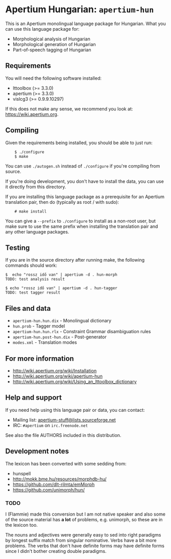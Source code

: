 # Apertium Hungarian: `apertium-hun`

This is an Apertium monolingual language package for Hungarian. What you can
use this language package for:

* Morphological analysis of Hungarian
* Morphological generation of Hungarian
* Part-of-speech tagging of Hungarian

## Requirements

You will need the following software installed:

* lttoolbox (>= 3.3.0)
* apertium (>= 3.3.0)
* vislcg3 (>= 0.9.9.10297)

If this does not make any sense, we recommend you look at:
<https://wiki.apertium.org>.

## Compiling

Given the requirements being installed, you should be able to just run:

```
    $ ./configure
    $ make
```

You can use `./autogen.sh` instead of `./configure` if you're compiling
from source.

If you're doing development, you don't have to install the data, you
can use it directly from this directory.

If you are installing this language package as a prerequisite for an
Apertium translation pair, then do (typically as root / with sudo):

```
    # make install
```

You can give a `--prefix` to `./configure` to install as a non-root user,
but make sure to use the same prefix when installing the translation
pair and any other language packages.

## Testing

If you are in the source directory after running make, the following
commands should work:

    $  echo "rossz idő van" | apertium -d . hun-morph
    TODO: test analysis result

    $ echo "rossz idő van" | apertium -d . hun-tagger
    TODO: test tagger result

## Files and data

* `apertium-hun.hun.dix`            - Monolingual dictionary
* `hun.prob`                        - Tagger model
* `apertium-hun.hun.rlx`            - Constraint Grammar disambiguation rules
* `apertium-hun.post-hun.dix`       - Post-generator
* `modes.xml`                       - Translation modes

## For more information

* <http://wiki.apertium.org/wiki/Installation>
* <http://wiki.apertium.org/wiki/apertium-hun>
* <http://wiki.apertium.org/wiki/Using_an_lttoolbox_dictionary>

## Help and support

If you need help using this language pair or data, you can contact:

* Mailing list: <apertium-stuff@lists.sourceforge.net>
* IRC: `#apertium` on `irc.freenode.net`

See also the file AUTHORS included in this distribution.

## Development notes

The lexicon has been converted with some sedding from:

* hunspell
* <http://mokk.bme.hu/resources/morphdb-hu/>
* <https://github.com/dlt-rilmta/emMorph>
* <https://github.com/unimorph/hun/>

### TODO

I (Flammie) made this conversion but I am not native speaker and also
some of the source material has **a lot** of problems, e.g. unimorph,
so these are in the lexicon too.

The nouns and adjectives were generally easy to sed into right
paradigms by longest suffix match from singular nominative. Verbs have
a bit more problems. The verbs that don't have definite forms may have definite
forms since I didn't bother creating double paradigms.
